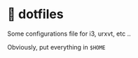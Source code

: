 # 🧙‍ dotfiles

Some configurations file for i3, urxvt, etc ..

Obviously, put everything in `$HOME`
